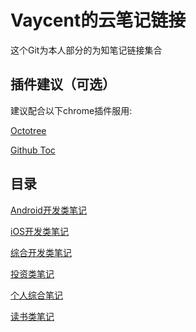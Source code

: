 # Vaycent的云笔记链接

这个Git为本人部分的为知笔记链接集合

## 插件建议（可选）
建议配合以下chrome插件服用:

[Octotree](https://chrome.google.com/webstore/detail/octotree/bkhaagjahfmjljalopjnoealnfndnagc)

[Github Toc](https://chrome.google.com/webstore/detail/github-toc/nalkpgbfaadkpckoadhlkihofnbhfhek)


## 目录

[Android开发类笔记](https://github.com/Vaycent/VaycentNotes/blob/master/Android%E5%BC%80%E5%8F%91/Android%E5%BC%80%E5%8F%91%E7%AC%94%E8%AE%B0.md)

[iOS开发类笔记]()

[综合开发类笔记](https://github.com/Vaycent/VaycentNotes/blob/master/%E7%BB%BC%E5%90%88%E5%BC%80%E5%8F%91/%E7%BB%BC%E5%90%88%E5%BC%80%E5%8F%91%E7%AC%94%E8%AE%B0.md)

[投资类笔记](https://github.com/Vaycent/VaycentNotes/blob/master/%E6%8A%95%E8%B5%84/%E6%8A%95%E8%B5%84%E7%AC%94%E8%AE%B0.md)

[个人综合笔记](https://github.com/Vaycent/VaycentNotes/blob/master/%E4%B8%AA%E4%BA%BA%E7%BB%BC%E5%90%88/%E4%B8%AA%E4%BA%BA%E7%BB%BC%E5%90%88%E7%AC%94%E8%AE%B0.md)

[读书类笔记](https://github.com/Vaycent/VaycentNotes/blob/master/%E8%AF%BB%E4%B9%A6/%E8%AF%BB%E4%B9%A6%E7%AC%94%E8%AE%B0.md)